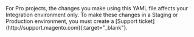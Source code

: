 <div class="bs-callout bs-callout-info" id="info" markdown="1">
  For Pro projects, the changes you make using this YAML file affects your Integration environment only. To make these changes in a Staging or Production environment, you must create a [Support ticket](http://support.magento.com){:target="_blank"}.
</div>